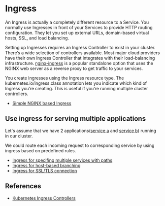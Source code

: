 # Ingress

An Ingress is actually a completely different resource to a Service.
You normally use Ingresses in front of your Services to provide HTTP routing configuration.
They let you set up external URLs, domain-based virtual hosts, SSL, and load balancing.

Setting up Ingresses requires an Ingress Controller to exist in your cluster.
There’s a wide selection of controllers available.
Most major cloud providers have their own Ingress Controller that integrates with their load-balancing infrastructure.
[nginx-ingress](https://github.com/kubernetes/ingress-nginx/blob/main/README.md) is a popular standalone option that uses the NGINX web server as a reverse proxy to get traffic to your services.

You create Ingresses using the Ingress resource type.
The kubernetes.io/ingress.class annotation lets you indicate which kind of Ingress you’re creating.
This is useful if you’re running multiple cluster controllers.

- [Simple NGINX based Ingress](./src/nginx_ingress.yaml)

## Use ingress for serving multiple applications

Let's assume that we have 2 applications([service a](./src/service-a.yaml) and [service b](./src/service-b.yaml)) running in our cluster.

We could route each incoming request to corresponding service by using ingress based on predefined rules.

- [Ingress for specifing multiple services with paths](./src/ingress-no-host.yaml)
- [Ingress for host-based branching](./src/ingress-host-branching.yaml)
- [Ingress for SSL/TLS connection](./src/ingress-with-secret.yaml)

## References

- [Kubernetes Ingress Controllers](https://kubernetes.io/docs/concepts/services-networking/ingress-controllers/)
